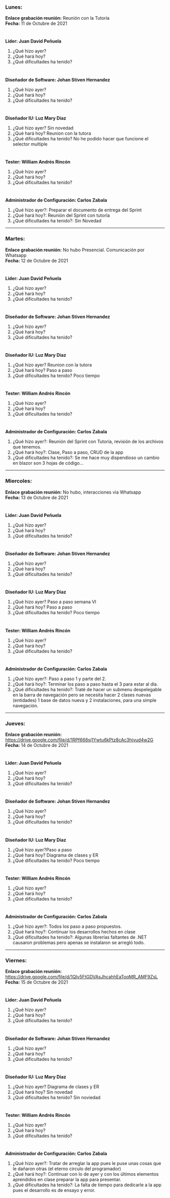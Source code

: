 ### Lunes:
**Enlace grabación reunión:** Reunión con la Tutoría    
**Fecha:** 11 de Octubre de 2021
#
**Lider: Juan David Peñuela**
  1. ¿Qué hizo ayer?
  2. ¿Qué hará hoy?
  3. ¿Qué dificultades ha tenido?
#
**Diseñador de Software: Johan Stiven Hernandez**
  1. ¿Qué hizo ayer?
  2. ¿Qué hará hoy?
  3. ¿Qué dificultades ha tenido?
#
**Diseñador IU: Luz Mary Diaz**
  1. ¿Qué hizo ayer? Sin novedad
  2. ¿Qué hará hoy? Reunion con la tutora
  3. ¿Qué dificultades ha tenido? No he podido hacer que funcione el selector multiple
#
**Tester: William Andrés Rincón**
  1. ¿Qué hizo ayer?
  2. ¿Qué hará hoy?
  3. ¿Qué dificultades ha tenido?
#
**Administrador de Configuración: Carlos Zabala**
  1. ¿Qué hizo ayer?: Preparar el documento de entrega del Sprint
  2. ¿Qué hará hoy?: Reunión del Sprint con tutoría
  3. ¿Qué dificultades ha tenido?: Sin Novedad
****************************************************************************************************
### Martes:
**Enlace grabación reunión:** No hubo Presencial. Comunicación por Whatsapp    
**Fecha:** 12 de Octubre de 2021
#
**Lider: Juan David Peñuela**
  1. ¿Qué hizo ayer?
  2. ¿Qué hará hoy?
  3. ¿Qué dificultades ha tenido?
#
**Diseñador de Software: Johan Stiven Hernandez**
  1. ¿Qué hizo ayer?
  2. ¿Qué hará hoy?
  3. ¿Qué dificultades ha tenido?
#
**Diseñador IU: Luz Mary Diaz**
  1. ¿Qué hizo ayer? Reunion con la tutora
  2. ¿Qué hará hoy? Paso a paso
  3. ¿Qué dificultades ha tenido? Poco tiempo
#
**Tester: William Andrés Rincón**
  1. ¿Qué hizo ayer?
  2. ¿Qué hará hoy?
  3. ¿Qué dificultades ha tenido?
#
**Administrador de Configuración: Carlos Zabala**
  1. ¿Qué hizo ayer?: Reunión del Sprint con Tutoría, revisión de los archivos que tenemos.
  2. ¿Qué hará hoy?: Clase, Paso a paso, CRUD de la app
  3. ¿Qué dificultades ha tenido?: Se me hace muy dispendioso un cambio en blazor son 3 hojas de código...
****************************************************************************************************
### Miercoles:
**Enlace grabación reunión:** No hubo, interacciones via Whatsapp    
**Fecha:** 13 de Octubre de 2021
#
**Lider: Juan David Peñuela**
  1. ¿Qué hizo ayer?
  2. ¿Qué hará hoy?
  3. ¿Qué dificultades ha tenido?
#
**Diseñador de Software: Johan Stiven Hernandez**
  1. ¿Qué hizo ayer?
  2. ¿Qué hará hoy?
  3. ¿Qué dificultades ha tenido?
#
**Diseñador IU: Luz Mary Diaz**
  1. ¿Qué hizo ayer? Paso a paso semana VI
  2. ¿Qué hará hoy? Paso a paso
  3. ¿Qué dificultades ha tenido? Poco tiempo
#
**Tester: William Andrés Rincón**
  1. ¿Qué hizo ayer?
  2. ¿Qué hará hoy?
  3. ¿Qué dificultades ha tenido?
#
**Administrador de Configuración: Carlos Zabala**
  1. ¿Qué hizo ayer?: Paso a paso 1 y parte del 2.
  2. ¿Qué hará hoy?: Terminar los paso a paso hasta el 3 para estar al día.
  3. ¿Qué dificultades ha tenido?: Traté de hacer un submenu despelegable en la barra de navegación pero se necesita hacer 2 clases nuevas (entidades) 1 base de datos nueva y 2 instalaciones, para una simple navegación.
****************************************************************************************************
### Jueves:
**Enlace grabación reunión:** <https://drive.google.com/file/d/1RPf666sj1Ywtu6kPtz8cAc3hjyud4w2G>    
**Fecha:** 14 de Octubre de 2021
#
**Lider: Juan David Peñuela**
  1. ¿Qué hizo ayer?
  2. ¿Qué hará hoy?
  3. ¿Qué dificultades ha tenido?
#
**Diseñador de Software: Johan Stiven Hernandez**
  1. ¿Qué hizo ayer?
  2. ¿Qué hará hoy?
  3. ¿Qué dificultades ha tenido?
#
**Diseñador IU: Luz Mary Diaz**
  1. ¿Qué hizo ayer?Paso a paso
  2. ¿Qué hará hoy? Diagrama de clases y ER
  3. ¿Qué dificultades ha tenido? Poco tiempo
#
**Tester: William Andrés Rincón**
  1. ¿Qué hizo ayer?
  2. ¿Qué hará hoy?
  3. ¿Qué dificultades ha tenido?
#
**Administrador de Configuración: Carlos Zabala**
  1. ¿Qué hizo ayer?: Todos los paso a paso propuestos.
  2. ¿Qué hará hoy?: Continuar los desarrollos hechos en clase
  3. ¿Qué dificultades ha tenido?: Algunas librerías faltantes de .NET causaron problemas pero apenas se instalaron se arregló todo.
****************************************************************************************************
### Viernes:
**Enlace grabación reunión:** <https://drive.google.com/file/d/1QIv5FtGDVAsJhcahhEaToqMR_AMF9ZsL>     
**Fecha:** 15 de Octubre de 2021
#
**Lider: Juan David Peñuela**
  1. ¿Qué hizo ayer?
  2. ¿Qué hará hoy?
  3. ¿Qué dificultades ha tenido?
#
**Diseñador de Software: Johan Stiven Hernandez**
  1. ¿Qué hizo ayer?
  2. ¿Qué hará hoy?
  3. ¿Qué dificultades ha tenido?
#
**Diseñador IU: Luz Mary Diaz**
  1. ¿Qué hizo ayer? Diagrama de clases y ER
  2. ¿Qué hará hoy? Sin novedad
  3. ¿Qué dificultades ha tenido? Sin noviedad
#
**Tester: William Andrés Rincón**
  1. ¿Qué hizo ayer?
  2. ¿Qué hará hoy?
  3. ¿Qué dificultades ha tenido?
#
**Administrador de Configuración: Carlos Zabala**
  1. ¿Qué hizo ayer?: Tratar de arreglar la app pues le puse unas cosas que le dañaron otras (el eterno circulo del programador)
  2. ¿Qué hará hoy?: Continuar con lo de ayer y con los últimos elementos aprendidos en clase preparar la app para presentar.
  3. ¿Qué dificultades ha tenido?: La falta de tiempo para dedicarle a la app pues el desarrollo es de ensayo y error.
